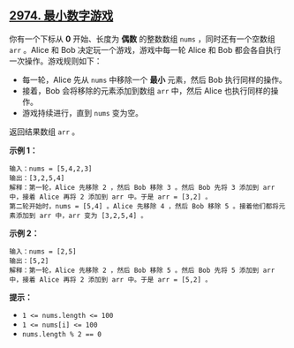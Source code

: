 ## [2974. 最小数字游戏](https://leetcode.cn/problems/minimum-number-game/)



你有一个下标从 **0** 开始、长度为 **偶数** 的整数数组 `nums` ，同时还有一个空数组 `arr` 。Alice 和 Bob 决定玩一个游戏，游戏中每一轮 Alice 和 Bob 都会各自执行一次操作。游戏规则如下：

- 每一轮，Alice 先从 `nums` 中移除一个 **最小** 元素，然后 Bob 执行同样的操作。
- 接着，Bob 会将移除的元素添加到数组 `arr` 中，然后 Alice 也执行同样的操作。
- 游戏持续进行，直到 `nums` 变为空。

返回结果数组 `arr` 。

 

**示例 1：**

```
输入：nums = [5,4,2,3]
输出：[3,2,5,4]
解释：第一轮，Alice 先移除 2 ，然后 Bob 移除 3 。然后 Bob 先将 3 添加到 arr 中，接着 Alice 再将 2 添加到 arr 中。于是 arr = [3,2] 。
第二轮开始时，nums = [5,4] 。Alice 先移除 4 ，然后 Bob 移除 5 。接着他们都将元素添加到 arr 中，arr 变为 [3,2,5,4] 。
```

**示例 2：**

```
输入：nums = [2,5]
输出：[5,2]
解释：第一轮，Alice 先移除 2 ，然后 Bob 移除 5 。然后 Bob 先将 5 添加到 arr 中，接着 Alice 再将 2 添加到 arr 中。于是 arr = [5,2] 。
```

 

**提示：**

- `1 <= nums.length <= 100`
- `1 <= nums[i] <= 100`
- `nums.length % 2 == 0`